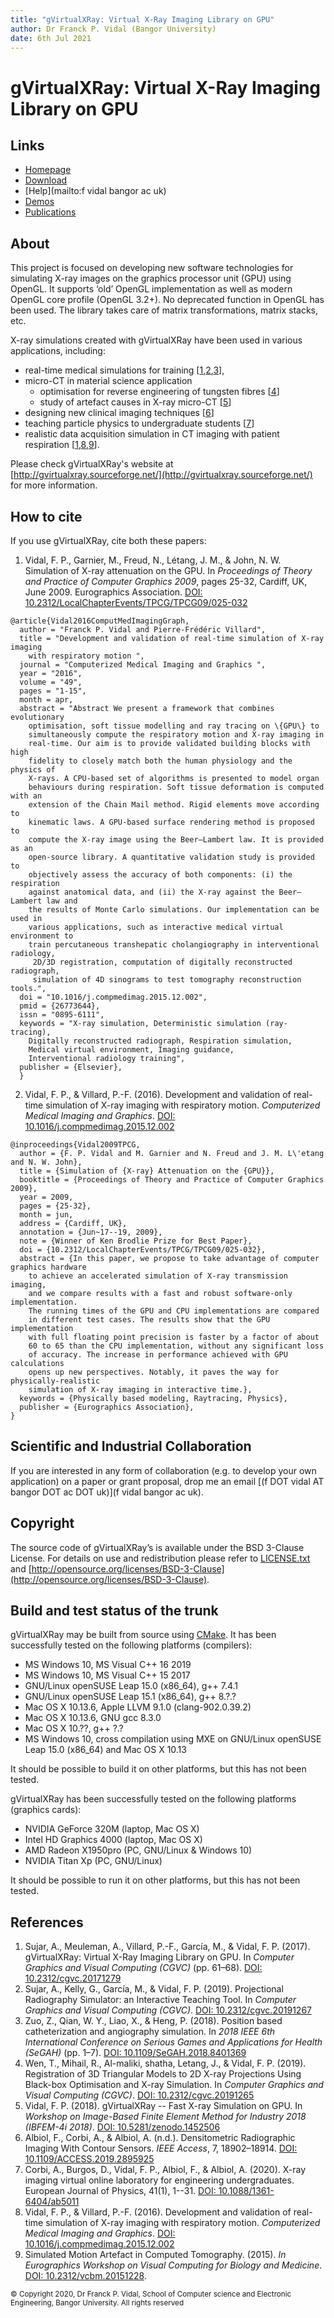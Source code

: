 ```yaml
---
title: "gVirtualXRay: Virtual X-Ray Imaging Library on GPU"
author: Dr Franck P. Vidal (Bangor University)
date: 6th Jul 2021
---
```


# gVirtualXRay: Virtual X-Ray Imaging Library on GPU

## Links

* [Homepage](http://gvirtualxray.sourceforge.net/)
* [Download](http://gvirtualxray.sourceforge.net/downloads.php)
* [Help](mailto:f <DOT> vidal <AT> bangor <DOT> ac <DOT> uk)
* [Demos](http://gvirtualxray.sourceforge.net/demos.php)
* [Publications](http://gvirtualxray.sourceforge.net/publications.php)

## About

This project is focused on developing new software technologies for simulating X-ray images on the graphics processor unit (GPU) using OpenGL. It supports ‘old’ OpenGL implementation as well as modern OpenGL core profile (OpenGL 3.2+). No deprecated function in OpenGL has been used. The library takes care of matrix transformations, matrix stacks, etc.

X-ray simulations created with gVirtualXRay have been used in various applications, including:

- real-time medical simulations for training [[1](#1),[2](#2),[3](#3)],
- micro-CT in material science application
  - optimisation for reverse engineering of tungsten fibres [[4](#4)]
  - study of artefact causes in X-ray micro-CT [[5](#5)]
- designing new clinical imaging techniques [[6](#6)]
- teaching particle physics to undergraduate students [[7](#7)]
- realistic data acquisition simulation in CT imaging with patient respiration [[1](#1),[8](#8),[9](#9)].

Please check gVirtualXRay's website at [http://gvirtualxray.sourceforge.net/](http://gvirtualxray.sourceforge.net/) for more
information.

## How to cite

If you use gVirtualXRay, cite both these papers:

1.  Vidal, F. P., Garnier, M., Freud, N., Létang, J. M., & John, N. W. Simulation of X-ray attenuation on the GPU. In *Proceedings of Theory and Practice of Computer Graphics 2009*, pages 25-32, Cardiff, UK, June 2009. Eurographics Association. [DOI: 10.2312/LocalChapterEvents/TPCG/TPCG09/025-032](http://dx.doi.org/10.2312/LocalChapterEvents/TPCG/TPCG09/025-032)
```
@article{Vidal2016ComputMedImagingGraph,
  author = "Franck P. Vidal and Pierre-Frédéric Villard",
  title = "Development and validation of real-time simulation of X-ray imaging
    with respiratory motion ",
  journal = "Computerized Medical Imaging and Graphics ",
  year = "2016",
  volume = "49",
  pages = "1-15",
  month = apr,
  abstract = "Abstract We present a framework that combines evolutionary
    optimisation, soft tissue modelling and ray tracing on \{GPU\} to
    simultaneously compute the respiratory motion and X-ray imaging in
    real-time. Our aim is to provide validated building blocks with high
    fidelity to closely match both the human physiology and the physics of
    X-rays. A CPU-based set of algorithms is presented to model organ
    behaviours during respiration. Soft tissue deformation is computed with an
    extension of the Chain Mail method. Rigid elements move according to
    kinematic laws. A GPU-based surface rendering method is proposed to
    compute the X-ray image using the Beer–Lambert law. It is provided as an
    open-source library. A quantitative validation study is provided to
    objectively assess the accuracy of both components: (i) the respiration
    against anatomical data, and (ii) the X-ray against the Beer–Lambert law and
    the results of Monte Carlo simulations. Our implementation can be used in
    various applications, such as interactive medical virtual environment to
    train percutaneous transhepatic cholangiography in interventional radiology,
     2D/3D registration, computation of digitally reconstructed radiograph,
     simulation of 4D sinograms to test tomography reconstruction tools.",
  doi = "10.1016/j.compmedimag.2015.12.002",
  pmid = {26773644},
  issn = "0895-6111",
  keywords = "X-ray simulation, Deterministic simulation (ray-tracing),
    Digitally reconstructed radiograph, Respiration simulation,
    Medical virtual environment, Imaging guidance,
    Interventional radiology training",
  publisher = {Elsevier},
  }
```
2. Vidal, F. P., & Villard, P.-F. (2016). Development and validation of real-time simulation of X-ray imaging with respiratory motion. *Computerized Medical Imaging and Graphics*. [DOI: 10.1016/j.compmedimag.2015.12.002](http://dx.doi.org/10.1016/j.compmedimag.2015.12.002)
```
@inproceedings{Vidal2009TPCG,
  author = {F. P. Vidal and M. Garnier and N. Freud and J. M. L\'etang and N. W. John},
  title = {Simulation of {X-ray} Attenuation on the {GPU}},
  booktitle = {Proceedings of Theory and Practice of Computer Graphics 2009},
  year = 2009,
  pages = {25-32},
  month = jun,
  address = {Cardiff, UK},
  annotation = {Jun~17--19, 2009},
  note = {Winner of Ken Brodlie Prize for Best Paper},
  doi = {10.2312/LocalChapterEvents/TPCG/TPCG09/025-032},
  abstract = {In this paper, we propose to take advantage of computer graphics hardware
	to achieve an accelerated simulation of X-ray transmission imaging,
	and we compare results with a fast and robust software-only implementation.
	The running times of the GPU and CPU implementations are compared
	in different test cases. The results show that the GPU implementation
	with full floating point precision is faster by a factor of about
	60 to 65 than the CPU implementation, without any significant loss
	of accuracy. The increase in performance achieved with GPU calculations
	opens up new perspectives. Notably, it paves the way for physically-realistic
	simulation of X-ray imaging in interactive time.},
  keywords = {Physically based modeling, Raytracing, Physics},
  publisher = {Eurographics Association},
}
```

## Scientific and Industrial Collaboration

If you are interested in any form of collaboration (e.g. to develop your own application) on a paper or grant proposal, drop me an email [(f DOT vidal AT bangor DOT ac DOT uk)](f <DOT> vidal <AT> bangor <DOT> ac <DOT> uk).

## Copyright

The source code of gVirtualXRay’s is available under the BSD 3-Clause License. For details on use and redistribution please refer to [LICENSE.txt](LICENSE.txt) and [http://opensource.org/licenses/BSD-3-Clause](http://opensource.org/licenses/BSD-3-Clause).

## Build and test status of the trunk

gVirtualXRay may be built from source using [CMake](https://cmake.org).
It has been successfully tested on the following platforms (compilers):

- MS Windows 10, MS Visual C++ 16 2019
- MS Windows 10, MS Visual C++ 15 2017
- GNU/Linux openSUSE Leap 15.0 (x86_64), g++ 7.4.1
- GNU/Linux openSUSE Leap 15.1 (x86_64), g++ 8.?.?
- Mac OS X 10.13.6, Apple LLVM 9.1.0 (clang-902.0.39.2)
- Mac OS X 10.13.6, GNU gcc 8.3.0
- Mac OS X 10.??, g++ ?.?
- MS Windows 10, cross compilation using MXE on GNU/Linux openSUSE Leap 15.0 (x86_64) and Mac OS X 10.13

It should be possible to build it on other platforms, but this has not been tested.

gVirtualXRay has been successfully tested on the following platforms (graphics cards):

- NVIDIA GeForce 320M (laptop, Mac OS X)
- Intel HD Graphics 4000 (laptop, Mac OS X)
- AMD Radeon X1950pro (PC, GNU/Linux & Windows 10)
- NVIDIA Titan Xp (PC, GNU/Linux)

It should be possible to run it on other platforms, but this has not been tested.

## References
1. <a name="1"></a> Sujar, A., Meuleman, A., Villard, P.-F., García, M., & Vidal, F. P. (2017). gVirtualXRay: Virtual X-Ray Imaging Library on GPU. In *Computer Graphics and Visual Computing (CGVC)* (pp. 61–68). [DOI: 10.2312/cgvc.20171279](https://doi.org/10.2312/cgvc.20171279)
2. <a name="2"></a>Sujar, A., Kelly, G., García, M., & Vidal, F. P. (2019). Projectional Radiography Simulator: an Interactive Teaching Tool. In *Computer Graphics and Visual Computing (CGVC)*. [DOI: 10.2312/cgvc.20191267](https://doi.org/10.2312/cgvc.20191267)
3. <a name="3"></a>Zuo, Z., Qian, W. Y., Liao, X., & Heng, P. (2018). Position based catheterization and angiography simulation. In *2018 IEEE 6th International Conference on Serious Games and Applications for Health (SeGAH)* (pp. 1–7). [DOI: 10.1109/SeGAH.2018.8401369](http://dx.doi.org/10.1109/SeGAH.2018.8401369)
4. <a name="4"></a>Wen, T., Mihail, R., Al-maliki, shatha, Letang, J., & Vidal, F. P. (2019). Registration of 3D Triangular Models to 2D X-ray Projections Using Black-box Optimisation and X-ray Simulation. In *Computer Graphics and Visual Computing (CGVC)*. [DOI: 10.2312/cgvc.20191265](http://dx.doi.org/10.2312/cgvc.20191265)
5. <a name="5"></a>Vidal, F. P. (2018). gVirtualXRay -- Fast X-ray Simulation on GPU. In *Workshop on Image-Based Finite Element Method for Industry 2018 (IBFEM-4i 2018)*. [DOI: 10.5281/zenodo.1452506](http://dx.doi.org/10.5281/zenodo.1452506)
6. <a name="6"></a>Albiol, F., Corbi, A., & Albiol, A. (n.d.). Densitometric Radiographic Imaging With Contour Sensors. *IEEE Access*, 7, 18902–18914. [DOI: 10.1109/ACCESS.2019.2895925](http://dx.doi.org/10.1109/ACCESS.2019.2895925)
7. <a name="7"></a>Corbi, A., Burgos, D., Vidal, F. P., Albiol, F., & Albiol, A. (2020). X-ray imaging virtual online laboratory for engineering undergraduates. European Journal of Physics, 41(1), 1--31. [DOI: 10.1088/1361-6404/ab5011](http://dx.doi.org/10.1088/1361-6404/ab5011)
8. <a name="8"></a>Vidal, F. P., & Villard, P.-F. (2016). Development and validation of real-time simulation of X-ray imaging with respiratory motion. *Computerized Medical Imaging and Graphics*. [DOI: 10.1016/j.compmedimag.2015.12.002](http://dx.doi.org/10.1016/j.compmedimag.2015.12.002)
9. <a name="9"></a>Simulated Motion Artefact in Computed Tomography. (2015). *In Eurographics Workshop on Visual Computing for Biology and Medicine*. [DOI: 10.2312/vcbm.20151228](http://dx.doi.org/10.2312/vcbm.20151228).


<small>&copy; Copyright 2020, Dr Franck P. Vidal, School of Computer science and Electronic Engineering, Bangor University. All rights reserved</small>
